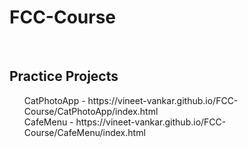 # FCC-Course
<br>
<h2>Practice Projects</h2>
<ul>
  <lis>CatPhotoApp - https://vineet-vankar.github.io/FCC-Course/CatPhotoApp/index.html</lis><br>
  <lis>CafeMenu - https://vineet-vankar.github.io/FCC-Course/CafeMenu/index.html</lis>
</ul>
